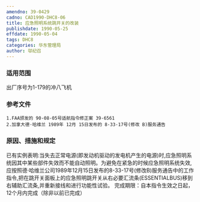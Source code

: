 ```yaml
---
amendno: 39-0429
cadno: CAD1990-DHC8-06
title: 应急照明系统跳开关的改装
publishdate: 1990-05-25
effdate: 1990-05-04
tags: DHC8
categories: 华东管理局
author: 邬纪召
---
```


### 适用范围 
出厂序号为1-179的冲八飞机

### 参考文件
    1.FAA颁发的 90-08-05号适航指令修正案 39-6561 
    2.加拿大德·哈维兰 1989年 12月 15日发布的 8-33-17号(修改 B)服务通告

### 原因、措施和规定 
已有实例表明:当失去正常电源(即发动机驱动的发电机产生的电源)时,应急照明系统因其中某些部件失效而不能自动照明。为避免在紧急的时候应急照明系统失效,应按照德·哈维兰公司1989年12月15日发布的8-33-17号(修改B)服务通告中的工作指令,把在跳开关面板上的应急照明跳开关从右必要汇流条(ESSENTIALBUS)移到右辅助汇流条,并重新接线和进行功能性试验。
    完成期限：自本指令生效之日起，12个月内完成（除非以前已完成）
